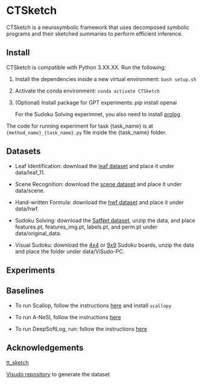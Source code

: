 # CTSketch

CTSketch is a neurosymbolic framework that uses decomposed symbolic programs and their sketched summaries to perform efficient inference.


## Install

CTSketch is compatible with Python 3.XX.XX. Run the following:
1. Install the dependencies inside a new virtual environment: `bash setup.sh`
2. Activate the conda environment: `conda activate CTSketch`
3. (Optional) Install package for GPT experiments: pip install openai

    For the Sudoku Solving experimnet, you also need to install [prolog](https://www.swi-prolog.org).

The code for running experiment for task {task_name} is at `{method_name}_{task_name}.py` file inside the {task_name} folder. 

## Datasets

- Leaf Identification: download the [leaf dataset](https://drive.google.com/file/d/1IQIZfvx-OFrR7p4nI_H7gbtzTZkEmXFo/view?usp=share_link) and place it under data/leaf_11.

- Scene Recognition: download the [scene dataset](https://drive.google.com/file/d/1OqGhHTPycpi16jqGW4yctH1hQ9-Wm-V5/view?usp=share_link) and place it under data/scene.

- Hand-written Formula: download the [hwf dataset](https://drive.google.com/file/d/1zlzWkZmn8zQHqB_PNKZORPW0YBuU5GOp/view?usp=share_link) and place it under data/hwf.

- Sudoku Solving: download the [SatNet dataset](https://powei.tw/sudoku.zip), unzip the data, and place features.pt, features_img.pt, labels.pt, and perm.pt under data/original_data.

- Visual Sudoku: download the [4x4](https://drive.google.com/file/d/1trNLPn3Yei2u4ak9eHjpN07_Obxelnll/view?usp=share_link) or [9x9](https://drive.google.com/file/d/129rL0H_3RCB_f39YU8BM5vGt0Gh5_G4F/view?usp=share_link) Sudoku boards, unzip the data and place the folder under data/ViSudo-PC.

## Experiments

## Baselines

- To run Scallop, follow the instructions [here](https://www.scallop-lang.org/download.html) and install `scallopy`

- To run A-NeSI, follow the instructions [here](anesi/readme.md)

- To run DeepSoftLog, run: follow the instructions [here](deepsoftlog/readme.md)


## Acknowledgements

[tt_sketch](https://github.com/RikVoorhaar/tt-sketch/tree/main) 

[Visudo repository](https://github.com/linqs/visual-sudoku-puzzle-classification) to generate the dataset


